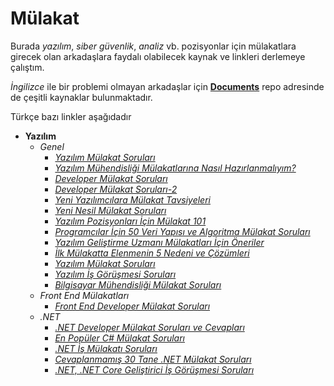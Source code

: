 # Mülakat

Burada *yazılım*, *siber güvenlik*, *analiz* vb. pozisyonlar için mülakatlara girecek olan arkadaşlara faydalı olabilecek kaynak ve linkleri derlemeye çalıştım.

*İngilizce* ile bir problemi olmayan arkadaşlar için [**Documents**](https://github.com/coderserdar/Documents/tree/main/Interview) repo adresinde de çeşitli kaynaklar bulunmaktadır.

Türkçe bazı linkler aşağıdadır
 - **Yazılım**
   - *Genel*
     - [*Yazılım Mülakat Soruları*](https://dev.to/hakanyalitekin/yazilim-mulakat-sorulari-md7)
     - [*Yazılım Mühendisliği Mülakatlarına Nasıl Hazırlanmalıyım?*](https://medium.com/@tcelik/yazılım-mühendisliği-mülakatlarına-nasıl-hazırlanmalıyım-eaf2cd18dbbf)
     - [*Developer Mülakat Soruları*](https://medium.com/software-development-turkey/developer-mülakat-soruları-edfddc35964c)
     - [*Developer Mülakat Soruları-2*](https://medium.com/software-development-turkey/developer-mülakat-soruları-2-41e0970ae195)
     - [*Yeni Yazılımcılara Mülakat Tavsiyeleri*](https://salihoktayakar.medium.com/yeni-yazılımcılara-mülakat-tavsiyeleri-c4effcce538e)
     - [*Yeni Nesil Mülakat Soruları*](https://medium.com/peoplebox-ats/yeni-nesil-mülakat-soruları-93e1ef809d5d)
     - [*Yazılım Pozisyonları İçin Mülakat 101*](https://medium.com/loodos/yazılım-pozisyonları-için-mülakat-101-fec9195ffbad)
     - [*Programcılar İçin 50 Veri Yapısı ve Algoritma Mülakat Soruları*](https://ichi.pro/tr/programcilar-icin-50-veri-yapisi-ve-algoritma-mulakat-sorulari-198675194312112)
     - [*Yazılım Geliştirme Uzmanı Mülakatları İçin Öneriler*](https://sefikcankanber.medium.com/yazilim-geli̇şti̇rme-uzmani-mülakatlari-i̇çi̇n-öneri̇leri̇-10cec111815f)
     - [*İlk Mülakatta Elenmenin 5 Nedeni ve Çözümleri*](https://dev.to/berkayakcay/i-lk-mulakatta-elenmenin-5-nedeni-ve-cozumleri-187a)
     - [*Yazılım Mülakat Soruları*](https://hakanyalitekin.wordpress.com/2019/06/24/yazilim-mulakat-sorulari/)
     - [*Yazılım İş Görüşmesi Soruları*](https://bitimek.com/yazilim-is-gorusmesi-sorulari-ve-cevaplari/)
     - [*Bilgisayar Mühendisliği Mülakat Soruları*](https://bilgitronik.blogspot.com/2016/11/bilgisayar-muhendisligi-mulakat-sorular.html)
   - *Front End Mülakatları*
     - [*Front End Developer Mülakat Soruları*](https://h5bp.org/Front-end-Developer-Interview-Questions/translations/turkish/)
   - *.NET*
     - [*.NET Developer Mülakat Soruları ve Cevapları*](https://www.muratoner.net/net-developer-mulakat-sorulari-ve-cevaplari)
     - [*En Popüler C# Mülakat Soruları*](https://talentgrid.io/tr/c-sharp-mulakat-sorulari/)
     - [*.NET İş Mülakatı Soruları*](https://kodblogum.com/net-is-mulakati-sorular)
     - [*Cevaplanmamış 30 Tane .NET Mülakat Soruları*](https://tr.bitdegree.org/tutorial/net-mulakat-sorulari)
     - [*.NET, .NET Core Geliştirici İş Görüşmesi Soruları*](https://www.kodmatik.com/net-net-core-developer-is-gorusmesi/)